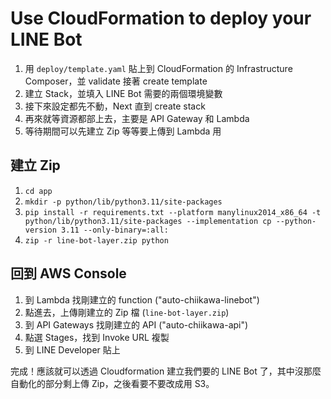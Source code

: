 # Use CloudFormation to deploy your LINE Bot

1. 用 `deploy/template.yaml` 貼上到 CloudFormation 的 Infrastructure Composer，並 validate 接著 create template
2. 建立 Stack，並填入 LINE Bot 需要的兩個環境變數
3. 接下來設定都先不動，Next 直到 create stack
4. 再來就等資源都部上去，主要是 API Gateway 和 Lambda
5. 等待期間可以先建立 Zip 等等要上傳到 Lambda 用

## 建立 Zip

1. `cd app`
2. `mkdir -p python/lib/python3.11/site-packages`
3. `pip install -r requirements.txt --platform manylinux2014_x86_64 -t python/lib/python3.11/site-packages --implementation cp --python-version 3.11 --only-binary=:all:`
4. `zip -r line-bot-layer.zip python`

## 回到 AWS Console

1. 到 Lambda 找剛建立的 function ("auto-chiikawa-linebot")
2. 點進去，上傳剛建立的 Zip 檔 (`line-bot-layer.zip`)
3. 到 API Gateways 找剛建立的 API ("auto-chiikawa-api")
4. 點選 Stages，找到 Invoke URL 複製
5. 到 LINE Developer 貼上

完成！應該就可以透過 Cloudformation 建立我們要的 LINE Bot 了，其中沒那麼自動化的部分剩上傳 Zip，之後看要不要改成用 S3。
